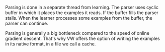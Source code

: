 Parsing is done in a separate thread from learning. The parser uses cyclic buffer in which it places the examples it reads. If the buffer fills the parser stalls. When the learner processes some examples from the buffer, the parser can continue. 

Parsing is generally a big bottleneck compared to the speed of online gradient descent. That's why VW offers the option of writing the examples in its native format, in a file we call a cache.